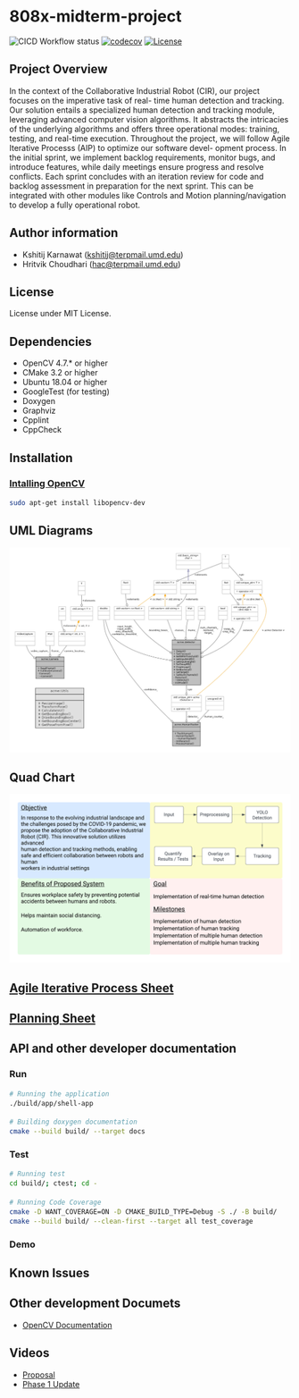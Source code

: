 # 808x-midterm-project

![CICD Workflow status](https://github.com/KshitijKarnawat/808x-midterm-project/actions/workflows/main.yml/badge.svg)
[![codecov](https://codecov.io/gh/KshitijKarnawat/808x-midterm-project/branch/devel/graph/badge.svg)](https://codecov.io/gh/KshitijKarnawat/808x-midterm-project)
[![License](https://img.shields.io/badge/license-MIT-blue.svg)](LICENSE)

## Project Overview

In the context of the Collaborative Industrial Robot (CIR), our project focuses on the imperative task of real-
time human detection and tracking. Our solution entails a specialized human detection and tracking module,
leveraging advanced computer vision algorithms. It abstracts the intricacies of the underlying algorithms
and offers three operational modes: training, testing, and real-time execution.
Throughout the project, we will follow Agile Iterative Processs (AIP) to optimize our software devel-
opment process. In the initial sprint, we implement backlog requirements, monitor bugs, and introduce
features, while daily meetings ensure progress and resolve conflicts. Each sprint concludes with an iteration
review for code and backlog assessment in preparation for the next sprint. This can be integrated with other
modules like Controls and Motion planning/navigation to develop a fully operational robot.

## Author information

- Kshitij Karnawat (<kshitij@terpmail.umd.edu>)
- Hritvik Choudhari (<hac@terpmail.umd.edu>)

## License

License under MIT License.

## Dependencies

- OpenCV 4.7.* or higher
- CMake 3.2 or higher
- Ubuntu 18.04 or higher
- GoogleTest (for testing)
- Doxygen
- Graphviz
- Cpplint
- CppCheck

## Installation

### [Intalling OpenCV](https://docs.opencv.org/4.x/d7/d9f/tutorial_linux_install.html)

```sh
sudo apt-get install libopencv-dev
```

## UML Diagrams

![UML Diagram](UML_Diagrams/Revised/UML_Class_Diagram.png)

## Quad Chart

![Quad Chart](./etc/quad_chart.png)

## [Agile Iterative Process Sheet](https://docs.google.com/spreadsheets/d/1ClVrcb1FtqD7OdxFqPrhnZTfMS6CZsh9HTW7clclphI/edit?usp=sharing)

## [Planning Sheet](https://docs.google.com/document/d/1iMmyf-nXXenmKZDXkSh4wu5QEsInimkXTg0Oqb2PvHU/edit?usp=sharing)

## API and other developer documentation

### Run

```sh
# Running the application
./build/app/shell-app

# Building doxygen documentation
cmake --build build/ --target docs
```

### Test

```sh
# Running test
cd build/; ctest; cd -

# Running Code Coverage
cmake -D WANT_COVERAGE=ON -D CMAKE_BUILD_TYPE=Debug -S ./ -B build/
cmake --build build/ --clean-first --target all test_coverage
```

### Demo

## Known Issues

## Other development Documets

- [OpenCV Documentation](https://opencv.org/)

## Videos
- [Proposal](https://www.youtube.com/watch?v=stZ0M5cbaZc)
- [Phase 1 Update](https://youtu.be/rU7ts5qoDmg)
